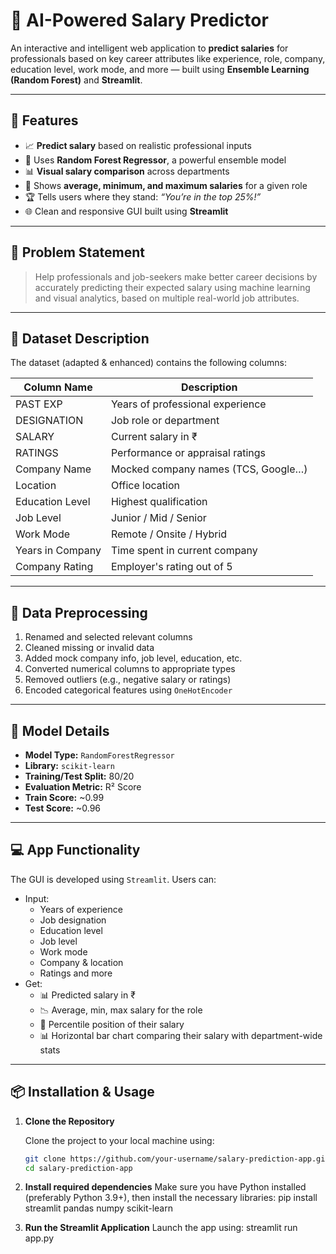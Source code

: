 # 💼 AI-Powered Salary Predictor

An interactive and intelligent web application to **predict salaries** for professionals based on key career attributes like experience, role, company, education level, work mode, and more — built using **Ensemble Learning (Random Forest)** and **Streamlit**.

---

## 🚀 Features

- 📈 **Predict salary** based on realistic professional inputs  
- 🔢 Uses **Random Forest Regressor**, a powerful ensemble model  
- 📊 **Visual salary comparison** across departments  
- 📌 Shows **average, minimum, and maximum salaries** for a given role  
- 🏆 Tells users where they stand: *“You’re in the top 25%!”*  
- 🌐 Clean and responsive GUI built using **Streamlit**  

---

## 🧠 Problem Statement

> Help professionals and job-seekers make better career decisions by accurately predicting their expected salary using machine learning and visual analytics, based on multiple real-world job attributes.

---

## 📂 Dataset Description

The dataset (adapted & enhanced) contains the following columns:

| Column Name        | Description                          |
|--------------------|--------------------------------------|
| PAST EXP           | Years of professional experience     |
| DESIGNATION        | Job role or department               |
| SALARY             | Current salary in ₹                  |
| RATINGS            | Performance or appraisal ratings     |
| Company Name       | Mocked company names (TCS, Google…)  |
| Location           | Office location                      |
| Education Level    | Highest qualification                |
| Job Level          | Junior / Mid / Senior                |
| Work Mode          | Remote / Onsite / Hybrid             |
| Years in Company   | Time spent in current company        |
| Company Rating     | Employer's rating out of 5           |

---

## 🧼 Data Preprocessing

1. Renamed and selected relevant columns  
2. Cleaned missing or invalid data  
3. Added mock company info, job level, education, etc.  
4. Converted numerical columns to appropriate types  
5. Removed outliers (e.g., negative salary or ratings)  
6. Encoded categorical features using `OneHotEncoder`

---

## 🤖 Model Details

- **Model Type:** `RandomForestRegressor`  
- **Library:** `scikit-learn`  
- **Training/Test Split:** 80/20  
- **Evaluation Metric:** R² Score  
- **Train Score:** ~0.99 
- **Test Score:** ~0.96  
---

## 💻 App Functionality

The GUI is developed using `Streamlit`. Users can:

- Input:
  - Years of experience
  - Job designation
  - Education level
  - Job level
  - Work mode
  - Company & location
  - Ratings and more
- Get:
  - 📊 Predicted salary in ₹
  - 📉 Average, min, max salary for the role
  - 🥇 Percentile position of their salary
  - 📊 Horizontal bar chart comparing their salary with department-wide stats

---

## 📦 Installation & Usage

1. **Clone the Repository**

   Clone the project to your local machine using:

   ```bash
   git clone https://github.com/your-username/salary-prediction-app.git
   cd salary-prediction-app

2. **Install required dependencies**
  Make sure you have Python installed (preferably Python 3.9+), then install the necessary libraries:
  pip install streamlit pandas numpy scikit-learn

3. **Run the Streamlit Application**
  Launch the app using:
  streamlit run app.py

